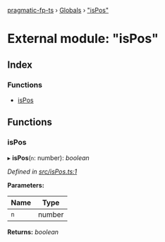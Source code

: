[pragmatic-fp-ts](../README.md) › [Globals](../globals.md) › ["isPos"](_ispos_.md)

# External module: "isPos"

## Index

### Functions

* [isPos](_ispos_.md#ispos)

## Functions

###  isPos

▸ **isPos**(`n`: number): *boolean*

*Defined in [src/isPos.ts:1](https://github.com/hermann-p/pragmatic-fp-ts/blob/d13f3c1/src/isPos.ts#L1)*

**Parameters:**

Name | Type |
------ | ------ |
`n` | number |

**Returns:** *boolean*

